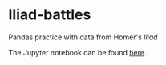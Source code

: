 # Iliad-battles
Pandas practice with data from Homer's *Iliad*

The Jupyter notebook can be found [here](https://github.com/djevans071/Iliad-battles/blob/master/Iliad_battles.ipynb).
